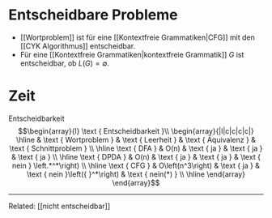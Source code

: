 
# Entscheidbare Probleme
- [[Wortproblem]] ist für eine [[Kontextfreie Grammatiken|CFG]] mit den [[CYK Algorithmus]] entscheidbar.
- Für eine [[Kontextfreie Grammatiken|kontextfreie Grammatik]] $G$ ist entscheidbar, ob $L(G)=\emptyset$.




# Zeit
Entscheidbarkeit
$$\begin{array}{l}
\text { Entscheidbarkeit }\\
\begin{array}{|l|c|c|c|c|}
\hline & \text { Wortproblem } & \text { Leerheit } & \text { Äquivalenz } & \text { Schnittproblem } \\
\hline \text { DFA } & O(n) & \text { ja } & \text { ja } & \text { ja } \\
\hline \text { DPDA } & O(n) & \text { ja } & \text { ja } & \text { nein } \left.*^*\right) \\
\hline \text { CFG } & O\left(n^3\right) & \text { ja } & \text { nein }\left({ }^*\right) & \text { nein(*) } \\
\hline
\end{array}
\end{array}$$


____
Related: [[nicht entscheidbar]]